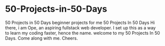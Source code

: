 # 50-Projects-in-50-Days
50 Projects in 50 Days beginner projects for me
50 Projects In 50 Days Hi there, i am Ope, an aspiring fullstack web developer. 
I set up this as a way to learn my coding faster, 
hence the name. welcome to my 50 Projects In 50 Days. 
Come along with me. 
Cheers.
